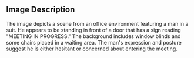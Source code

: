 ## Image Description

The image depicts a scene from an office environment featuring a man in a suit. He appears to be standing in front of a door that has a sign reading "MEETING IN PROGRESS." The background includes window blinds and some chairs placed in a waiting area. The man's expression and posture suggest he is either hesitant or concerned about entering the meeting.
